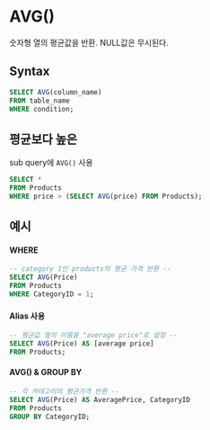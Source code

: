 # AVG()
숫자형 열의 평균값을 반환. NULL값은 무시된다.

## Syntax
```sql
SELECT AVG(column_name)
FROM table_name
WHERE condition;
```

## 평균보다 높은
sub query에 `AVG()` 사용
```sql
SELECT *
FROM Products
WHERE price > (SELECT AVG(price) FROM Products);
```

## 예시
#### WHERE
```sql
-- category 1인 products의 평균 가격 반환 --
SELECT AVG(Price)
FROM Products
WHERE CategoryID = 1;
```
#### Alias 사용
```sql
-- 평균값 열의 이름을 "average price"로 설정 --
SELECT AVG(Price) AS [average price]
FROM Products;
```
#### AVG() & GROUP BY
```sql
-- 각 카테고리의 평균가격 반환 --
SELECT AVG(Price) AS AveragePrice, CategoryID
FROM Products
GROUP BY CategoryID;
```
